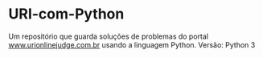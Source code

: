 # URI-com-Python
Um repositório que guarda soluções de problemas do portal www.urionlinejudge.com.br usando a linguagem Python.
Versão: Python 3
